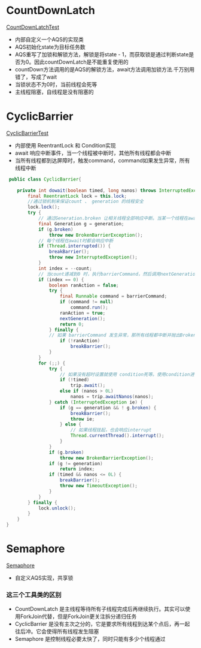 # CountDownLatch
[CountDownLatchTest](CountDownLatchTest.java)
* 内部自定义一个AQS的实现类
* AQS初始化state为目标任务数
* AQS重写了加锁和解锁方法，解锁是将state - 1，而获取锁是通过判断state是否为0。因此countDownLatch是不能重复使用的
* countDown方法调用的是AQS的解锁方法，await方法调用加锁方法.千万别用错了，写成了wait
* 当锁状态不为0时，当前线程会死等
* 主线程阻塞，自线程是没有阻塞的

# CyclicBarrier
[CyclicBarrierTest](CyclicBarrierTest.java)
* 内部使用 ReentrantLock 和 Condition实现
* await 响应中断事件，当一个线程被中断时，其他所有线程都会中断
* 当所有线程都到达屏障时，触发command，command如果发生异常，所有线程中断

~~~java 
 public class CyclicBarrier{
    
    private int dowait(boolean timed, long nanos) throws InterruptedException, BrokenBarrierException, TimeoutException {
        final ReentrantLock lock = this.lock;
        //通过锁机制来保证count 、 generation 的线程安全
        lock.lock();
        try {
            // 通过Generation.broken 让相关线程全部响应中断。当某一个线程在await时发生中断或者超时退出，那么其他线程不会死锁，而是抛出BrokenBarrierException异常
            final Generation g = generation;
            if (g.broken)
                throw new BrokenBarrierException();
            // 每个线程在await时都会响应中断
            if (Thread.interrupted()) {
                breakBarrier();
                throw new InterruptedException();
            }
            int index = --count;
            // 当count递减到0 时，执行barrierCommand，然后调用nextGeneration唤起所有等待挂起
            if (index == 0) {  
                boolean ranAction = false;
                try {
                    final Runnable command = barrierCommand;
                    if (command != null)
                        command.run();
                    ranAction = true;
                    nextGeneration();
                    return 0;
                } finally {
                // 如果 barrierCommand 发生异常，那所有线程都中断并抛出BrokenBarrierException    
                    if (!ranAction)
                        breakBarrier();
                }
            }
            for (;;) {
                try {
                    // 如果没有超时设置就使用 condition死等。使用condition进行阻塞线程
                    if (!timed)
                        trip.await();
                    else if (nanos > 0L)
                        nanos = trip.awaitNanos(nanos);
                } catch (InterruptedException ie) {
                    if (g == generation && ! g.broken) {
                        breakBarrier();
                        throw ie;
                    } else {
                        // 如果线程挂起，也会响应interrupt
                        Thread.currentThread().interrupt();
                    }
                }
                if (g.broken)
                    throw new BrokenBarrierException();
                if (g != generation)
                    return index;
                if (timed && nanos <= 0L) {
                    breakBarrier();
                    throw new TimeoutException();
                }
            }
        } finally {
            lock.unlock();
        }
    }
}
~~~

# Semaphore
[Semaphore](../SemaphoreTest.java)
* 自定义AQS实现，共享锁


### 这三个工具类的区别
* CountDownLatch 是主线程等待所有子线程完成后再继续执行。其实可以使用ForkJoin代替，但是ForkJoin更关注拆分递归任务
* CyclicBarrier 是没有主次之分的，它是要求所有线程到达某个点后，再一起往后冲。它会使得所有线程发生阻塞
* Semaphore 是控制线程必要太快了，同时只能有多少个线程通过

